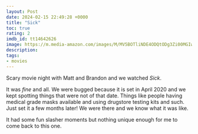 ```yaml
---
layout: Post
date: 2024-02-15 22:49:28 +0000
title: "Sick"
toc: true
rating: 2
imdb_id: tt14642626
image: https://m.media-amazon.com/images/M/MV5BOTliNDE4ODQtODg3Zi00MGIwLWIwZmItNjQ0YjEzMjdiMWEyXkEyXkFqcGdeQXVyMjY5ODI4NDk@._V1_SX300.jpg
description: 
tags:
- movies
---
```


Scary movie night with Matt and Brandon and we watched _Sick_\. 

It was *fine* and all\. We were bugged because it is set in April 2020 and we kept spotting things that were not of that date\. Things like people having medical grade masks available and using drugstore testing kits and such\. Just set it a few months later\! We were there and we know what it was like\. 

It had some fun slasher moments but nothing unique enough for me to come back to this one\.
